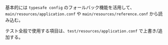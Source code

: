 基本的には `typesafe config` のフォールバック機能を活用して、  
`main/resources/application.conf` や `main/resources/reference.conf` から読み込む。

テスト全般で使用する項目は、`test/resources/application.conf` で上書き/追加する。  
